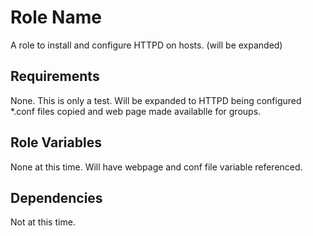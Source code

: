 Role Name
=========

A role to install and configure HTTPD on hosts. (will be expanded)

Requirements
------------

None. This is only a test. Will be expanded to HTTPD being configured *.conf files copied and web page made availablle for groups. 

Role Variables
--------------

None at this time. Will have webpage and conf file variable referenced.

Dependencies
------------

Not at this time. 

